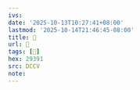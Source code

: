 ```yaml
---
ivs:
date: '2025-10-13T10:27:41+08:00'
lastmod: '2025-10-14T21:46:45-08:00'
title: 􅊇
url: 􅊇
tags: [𩎑]
hex: 29391
src: DCCV
note:
---
```

